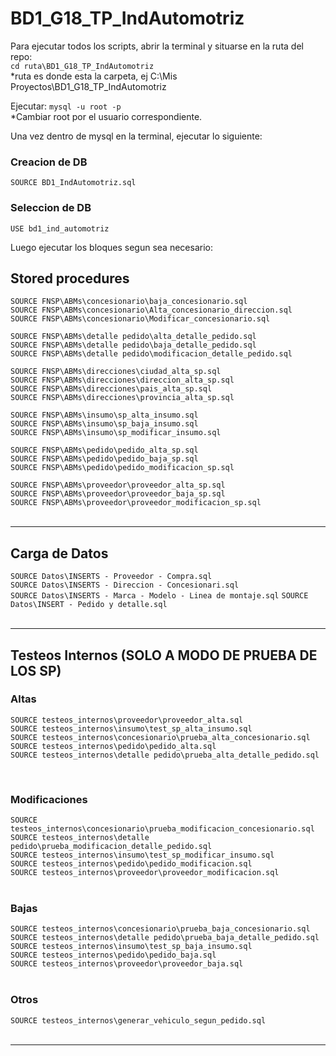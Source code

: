 # BD1_G18_TP_IndAutomotriz

Para ejecutar todos los scripts, abrir la terminal y situarse en la ruta del repo:  
`cd ruta\BD1_G18_TP_IndAutomotriz`  
*ruta es donde esta la carpeta, ej C:\Mis Proyectos\BD1_G18_TP_IndAutomotriz

Ejecutar: `mysql -u root -p`  
*Cambiar root por el usuario correspondiente.

Una vez dentro de mysql en la terminal, ejecutar lo siguiente:

### Creacion de DB

`SOURCE BD1_IndAutomotriz.sql`  

### Seleccion de DB
`USE bd1_ind_automotriz`  

Luego ejecutar los bloques segun sea necesario:

## Stored procedures
`SOURCE FNSP\ABMs\concesionario\baja_concesionario.sql`  
`SOURCE FNSP\ABMs\concesionario\Alta_concesionario_direccion.sql`  
`SOURCE FNSP\ABMs\concesionario\Modificar_concesionario.sql`  

`SOURCE FNSP\ABMs\detalle pedido\alta_detalle_pedido.sql`  
`SOURCE FNSP\ABMs\detalle pedido\baja_detalle_pedido.sql`  
`SOURCE FNSP\ABMs\detalle pedido\modificacion_detalle_pedido.sql`  

`SOURCE FNSP\ABMs\direcciones\ciudad_alta_sp.sql`  
`SOURCE FNSP\ABMs\direcciones\direccion_alta_sp.sql`  
`SOURCE FNSP\ABMs\direcciones\pais_alta_sp.sql`  
`SOURCE FNSP\ABMs\direcciones\provincia_alta_sp.sql`  

`SOURCE FNSP\ABMs\insumo\sp_alta_insumo.sql`  
`SOURCE FNSP\ABMs\insumo\sp_baja_insumo.sql`  
`SOURCE FNSP\ABMs\insumo\sp_modificar_insumo.sql`  

`SOURCE FNSP\ABMs\pedido\pedido_alta_sp.sql`  
`SOURCE FNSP\ABMs\pedido\pedido_baja_sp.sql`  
`SOURCE FNSP\ABMs\pedido\pedido_modificacion_sp.sql`  

`SOURCE FNSP\ABMs\proveedor\proveedor_alta_sp.sql`  
`SOURCE FNSP\ABMs\proveedor\proveedor_baja_sp.sql`  
`SOURCE FNSP\ABMs\proveedor\proveedor_modificacion_sp.sql`  
<br>

---

## Carga de Datos
`SOURCE Datos\INSERTS - Proveedor - Compra.sql`  
`SOURCE Datos\INSERTS - Direccion - Concesionari.sql`  
`SOURCE Datos\INSERTS - Marca - Modelo - Linea de montaje.sql` 
`SOURCE Datos\INSERT - Pedido y detalle.sql`  
<br>

---

## Testeos Internos (SOLO A MODO DE PRUEBA DE LOS SP)
### Altas
`SOURCE testeos_internos\proveedor\proveedor_alta.sql`  
`SOURCE testeos_internos\insumo\test_sp_alta_insumo.sql`  
`SOURCE testeos_internos\concesionario\prueba_alta_concesionario.sql`  
`SOURCE testeos_internos\pedido\pedido_alta.sql`  
`SOURCE testeos_internos\detalle pedido\prueba_alta_detalle_pedido.sql`  

<br>

### Modificaciones

`SOURCE testeos_internos\concesionario\prueba_modificacion_concesionario.sql`  
`SOURCE testeos_internos\detalle pedido\prueba_modificacion_detalle_pedido.sql`  
`SOURCE testeos_internos\insumo\test_sp_modificar_insumo.sql`  
`SOURCE testeos_internos\pedido\pedido_modificacion.sql`  
`SOURCE testeos_internos\proveedor\proveedor_modificacion.sql`  
<br>

### Bajas
`SOURCE testeos_internos\concesionario\prueba_baja_concesionario.sql`  
`SOURCE testeos_internos\detalle pedido\prueba_baja_detalle_pedido.sql`  
`SOURCE testeos_internos\insumo\test_sp_baja_insumo.sql`  
`SOURCE testeos_internos\pedido\pedido_baja.sql`  
`SOURCE testeos_internos\proveedor\proveedor_baja.sql`  
<br>

### Otros
`SOURCE testeos_internos\generar_vehiculo_segun_pedido.sql`  
<br>

---
